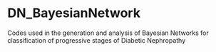 # DN_BayesianNetwork
Codes used in the generation and analysis of Bayesian Networks for classification of progressive stages of Diabetic Nephropathy
